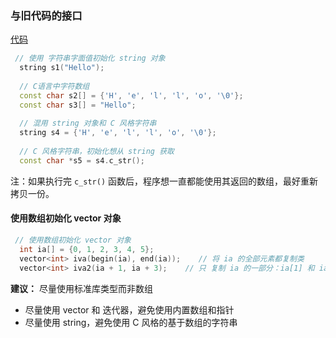 ### 与旧代码的接口

[代码](Codes/basic_dev_codes/study_for_cpp/cpp_primary/chapter_3/section_5/main_5.cpp)


```c++
 // 使用 字符串字面值初始化 string 对象
  string s1("Hello");
  
  // C语言中字符数组
  const char s2[] = {'H', 'e', 'l', 'l', 'o', '\0'};
  const char s3[] = "Hello";
  
  // 混用 string 对象和 C 风格字符串
  string s4 = {'H', 'e', 'l', 'l', 'o', '\0'};
  
  // C 风格字符串，初始化想从 string 获取
  const char *s5 = s4.c_str();
```
注：如果执行完 `c_str()` 函数后，程序想一直都能使用其返回的数组，最好重新拷贝一份。

#### 使用数组初始化 vector 对象
```c++
 // 使用数组初始化 vector 对象
  int ia[] = {0, 1, 2, 3, 4, 5};
  vector<int> iva(begin(ia), end(ia));    // 将 ia 的全部元素都复制类
  vector<int> iva2(ia + 1, ia + 3);    // 只 复制 ia 的一部分：ia[1] 和 ia[2]
```
**建议：** 尽量使用标准库类型而非数组

- 尽量使用 vector 和 迭代器，避免使用内置数组和指针
- 尽量使用 string，避免使用 C 风格的基于数组的字符串